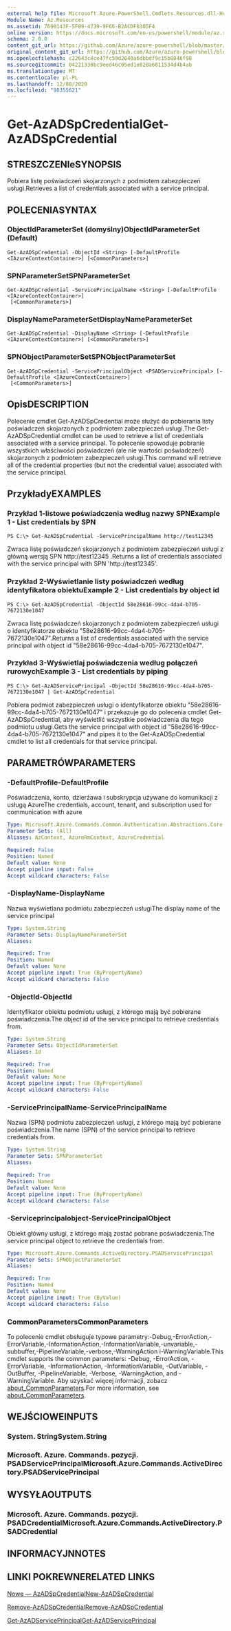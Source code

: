 ```yaml
---
external help file: Microsoft.Azure.PowerShell.Cmdlets.Resources.dll-Help.xml
Module Name: Az.Resources
ms.assetid: 7690143F-5F09-4739-9F66-B2ACDF8305F4
online version: https://docs.microsoft.com/en-us/powershell/module/az.resources/get-azadspcredential
schema: 2.0.0
content_git_url: https://github.com/Azure/azure-powershell/blob/master/src/Resources/Resources/help/Get-AzADSpCredential.md
original_content_git_url: https://github.com/Azure/azure-powershell/blob/master/src/Resources/Resources/help/Get-AzADSpCredential.md
ms.openlocfilehash: c22643c4ce47fc59d2640a6dbbdf9c15b0846f98
ms.sourcegitcommit: 04221336bc9eed46c05ed1e828a6811534d4b4ab
ms.translationtype: MT
ms.contentlocale: pl-PL
ms.lasthandoff: 12/08/2020
ms.locfileid: "98355621"
---
```

# <span data-ttu-id="dcb18-101">Get-AzADSpCredential</span><span class="sxs-lookup"><span data-stu-id="dcb18-101">Get-AzADSpCredential</span></span>

## <span data-ttu-id="dcb18-102">STRESZCZENIe</span><span class="sxs-lookup"><span data-stu-id="dcb18-102">SYNOPSIS</span></span>
<span data-ttu-id="dcb18-103">Pobiera listę poświadczeń skojarzonych z podmiotem zabezpieczeń usługi.</span><span class="sxs-lookup"><span data-stu-id="dcb18-103">Retrieves a list of credentials associated with a service principal.</span></span>

## <span data-ttu-id="dcb18-104">POLECENIA</span><span class="sxs-lookup"><span data-stu-id="dcb18-104">SYNTAX</span></span>

### <span data-ttu-id="dcb18-105">ObjectIdParameterSet (domyślny)</span><span class="sxs-lookup"><span data-stu-id="dcb18-105">ObjectIdParameterSet (Default)</span></span>
```
Get-AzADSpCredential -ObjectId <String> [-DefaultProfile <IAzureContextContainer>] [<CommonParameters>]
```

### <span data-ttu-id="dcb18-106">SPNParameterSet</span><span class="sxs-lookup"><span data-stu-id="dcb18-106">SPNParameterSet</span></span>
```
Get-AzADSpCredential -ServicePrincipalName <String> [-DefaultProfile <IAzureContextContainer>]
 [<CommonParameters>]
```

### <span data-ttu-id="dcb18-107">DisplayNameParameterSet</span><span class="sxs-lookup"><span data-stu-id="dcb18-107">DisplayNameParameterSet</span></span>
```
Get-AzADSpCredential -DisplayName <String> [-DefaultProfile <IAzureContextContainer>] [<CommonParameters>]
```

### <span data-ttu-id="dcb18-108">SPNObjectParameterSet</span><span class="sxs-lookup"><span data-stu-id="dcb18-108">SPNObjectParameterSet</span></span>
```
Get-AzADSpCredential -ServicePrincipalObject <PSADServicePrincipal> [-DefaultProfile <IAzureContextContainer>]
 [<CommonParameters>]
```

## <span data-ttu-id="dcb18-109">Opis</span><span class="sxs-lookup"><span data-stu-id="dcb18-109">DESCRIPTION</span></span>
<span data-ttu-id="dcb18-110">Polecenie cmdlet Get-AzADSpCredential może służyć do pobierania listy poświadczeń skojarzonych z podmiotem zabezpieczeń usługi.</span><span class="sxs-lookup"><span data-stu-id="dcb18-110">The Get-AzADSpCredential cmdlet can be used to retrieve a list of credentials associated with a service principal.</span></span>
<span data-ttu-id="dcb18-111">To polecenie spowoduje pobranie wszystkich właściwości poświadczeń (ale nie wartości poświadczeń) skojarzonych z podmiotem zabezpieczeń usługi.</span><span class="sxs-lookup"><span data-stu-id="dcb18-111">This command will retrieve all of the credential properties (but not the credential value) associated with the service principal.</span></span>

## <span data-ttu-id="dcb18-112">Przykłady</span><span class="sxs-lookup"><span data-stu-id="dcb18-112">EXAMPLES</span></span>

### <span data-ttu-id="dcb18-113">Przykład 1-listowe poświadczenia według nazwy SPN</span><span class="sxs-lookup"><span data-stu-id="dcb18-113">Example 1 - List credentials by SPN</span></span>

```
PS C:\> Get-AzADSpCredential -ServicePrincipalName http://test12345
```

<span data-ttu-id="dcb18-114">Zwraca listę poświadczeń skojarzonych z podmiotem zabezpieczeń usługi z główną wersją SPN http://test12345 .</span><span class="sxs-lookup"><span data-stu-id="dcb18-114">Returns a list of credentials associated with the service principal with SPN 'http://test12345'.</span></span>

### <span data-ttu-id="dcb18-115">Przykład 2-Wyświetlanie listy poświadczeń według identyfikatora obiektu</span><span class="sxs-lookup"><span data-stu-id="dcb18-115">Example 2 - List credentials by object id</span></span>

```
PS C:\> Get-AzADSpCredential -ObjectId 58e28616-99cc-4da4-b705-7672130e1047
```

<span data-ttu-id="dcb18-116">Zwraca listę poświadczeń skojarzonych z podmiotem zabezpieczeń usługi o identyfikatorze obiektu "58e28616-99cc-4da4-b705-7672130e1047".</span><span class="sxs-lookup"><span data-stu-id="dcb18-116">Returns a list of credentials associated with the service principal with object id "58e28616-99cc-4da4-b705-7672130e1047".</span></span>

### <span data-ttu-id="dcb18-117">Przykład 3-Wyświetlaj poświadczenia według połączeń rurowych</span><span class="sxs-lookup"><span data-stu-id="dcb18-117">Example 3 - List credentials by piping</span></span>

```
PS C:\> Get-AzADServicePrincipal -ObjectId 58e28616-99cc-4da4-b705-7672130e1047 | Get-AzADSpCredential
```

<span data-ttu-id="dcb18-118">Pobiera podmiot zabezpieczeń usługi o identyfikatorze obiektu "58e28616-99cc-4da4-b705-7672130e1047" i przekazuje go do polecenia cmdlet Get-AzADSpCredential, aby wyświetlić wszystkie poświadczenia dla tego podmiotu usługi.</span><span class="sxs-lookup"><span data-stu-id="dcb18-118">Gets the service principal with object id "58e28616-99cc-4da4-b705-7672130e1047" and pipes it to the Get-AzADSpCredential cmdlet to list all credentials for that service principal.</span></span>

## <span data-ttu-id="dcb18-119">PARAMETRÓW</span><span class="sxs-lookup"><span data-stu-id="dcb18-119">PARAMETERS</span></span>

### <span data-ttu-id="dcb18-120">-DefaultProfile</span><span class="sxs-lookup"><span data-stu-id="dcb18-120">-DefaultProfile</span></span>
<span data-ttu-id="dcb18-121">Poświadczenia, konto, dzierżawa i subskrypcja używane do komunikacji z usługą Azure</span><span class="sxs-lookup"><span data-stu-id="dcb18-121">The credentials, account, tenant, and subscription used for communication with azure</span></span>

```yaml
Type: Microsoft.Azure.Commands.Common.Authentication.Abstractions.Core.IAzureContextContainer
Parameter Sets: (All)
Aliases: AzContext, AzureRmContext, AzureCredential

Required: False
Position: Named
Default value: None
Accept pipeline input: False
Accept wildcard characters: False
```

### <span data-ttu-id="dcb18-122">-DisplayName</span><span class="sxs-lookup"><span data-stu-id="dcb18-122">-DisplayName</span></span>
<span data-ttu-id="dcb18-123">Nazwa wyświetlana podmiotu zabezpieczeń usługi</span><span class="sxs-lookup"><span data-stu-id="dcb18-123">The display name of the service principal</span></span>

```yaml
Type: System.String
Parameter Sets: DisplayNameParameterSet
Aliases:

Required: True
Position: Named
Default value: None
Accept pipeline input: True (ByPropertyName)
Accept wildcard characters: False
```

### <span data-ttu-id="dcb18-124">-ObjectId</span><span class="sxs-lookup"><span data-stu-id="dcb18-124">-ObjectId</span></span>
<span data-ttu-id="dcb18-125">Identyfikator obiektu podmiotu usługi, z którego mają być pobierane poświadczenia.</span><span class="sxs-lookup"><span data-stu-id="dcb18-125">The object id of the service principal to retrieve credentials from.</span></span>

```yaml
Type: System.String
Parameter Sets: ObjectIdParameterSet
Aliases: Id

Required: True
Position: Named
Default value: None
Accept pipeline input: True (ByPropertyName)
Accept wildcard characters: False
```

### <span data-ttu-id="dcb18-126">-ServicePrincipalName</span><span class="sxs-lookup"><span data-stu-id="dcb18-126">-ServicePrincipalName</span></span>
<span data-ttu-id="dcb18-127">Nazwa (SPN) podmiotu zabezpieczeń usługi, z którego mają być pobierane poświadczenia.</span><span class="sxs-lookup"><span data-stu-id="dcb18-127">The name (SPN) of the service principal to retrieve credentials from.</span></span>

```yaml
Type: System.String
Parameter Sets: SPNParameterSet
Aliases:

Required: True
Position: Named
Default value: None
Accept pipeline input: True (ByPropertyName)
Accept wildcard characters: False
```

### <span data-ttu-id="dcb18-128">-Serviceprincipalobject</span><span class="sxs-lookup"><span data-stu-id="dcb18-128">-ServicePrincipalObject</span></span>
<span data-ttu-id="dcb18-129">Obiekt główny usługi, z którego mają zostać pobrane poświadczenia.</span><span class="sxs-lookup"><span data-stu-id="dcb18-129">The service principal object to retrieve the credentials from.</span></span>

```yaml
Type: Microsoft.Azure.Commands.ActiveDirectory.PSADServicePrincipal
Parameter Sets: SPNObjectParameterSet
Aliases:

Required: True
Position: Named
Default value: None
Accept pipeline input: True (ByValue)
Accept wildcard characters: False
```

### <span data-ttu-id="dcb18-130">CommonParameters</span><span class="sxs-lookup"><span data-stu-id="dcb18-130">CommonParameters</span></span>
<span data-ttu-id="dcb18-131">To polecenie cmdlet obsługuje typowe parametry:-Debug,-ErrorAction,-ErrorVariable,-InformationAction,-InformationVariable,-unvariable,-subbuffer,-PipelineVariable,-verbose,-WarningAction i-WarningVariable.</span><span class="sxs-lookup"><span data-stu-id="dcb18-131">This cmdlet supports the common parameters: -Debug, -ErrorAction, -ErrorVariable, -InformationAction, -InformationVariable, -OutVariable, -OutBuffer, -PipelineVariable, -Verbose, -WarningAction, and -WarningVariable.</span></span> <span data-ttu-id="dcb18-132">Aby uzyskać więcej informacji, zobacz [about_CommonParameters](http://go.microsoft.com/fwlink/?LinkID=113216).</span><span class="sxs-lookup"><span data-stu-id="dcb18-132">For more information, see [about_CommonParameters](http://go.microsoft.com/fwlink/?LinkID=113216).</span></span>

## <span data-ttu-id="dcb18-133">WEJŚCIOWE</span><span class="sxs-lookup"><span data-stu-id="dcb18-133">INPUTS</span></span>

### <span data-ttu-id="dcb18-134">System. String</span><span class="sxs-lookup"><span data-stu-id="dcb18-134">System.String</span></span>

### <span data-ttu-id="dcb18-135">Microsoft. Azure. Commands. pozycji. PSADServicePrincipal</span><span class="sxs-lookup"><span data-stu-id="dcb18-135">Microsoft.Azure.Commands.ActiveDirectory.PSADServicePrincipal</span></span>

## <span data-ttu-id="dcb18-136">WYSYŁA</span><span class="sxs-lookup"><span data-stu-id="dcb18-136">OUTPUTS</span></span>

### <span data-ttu-id="dcb18-137">Microsoft. Azure. Commands. pozycji. PSADCredential</span><span class="sxs-lookup"><span data-stu-id="dcb18-137">Microsoft.Azure.Commands.ActiveDirectory.PSADCredential</span></span>

## <span data-ttu-id="dcb18-138">INFORMACYJN</span><span class="sxs-lookup"><span data-stu-id="dcb18-138">NOTES</span></span>

## <span data-ttu-id="dcb18-139">LINKI POKREWNE</span><span class="sxs-lookup"><span data-stu-id="dcb18-139">RELATED LINKS</span></span>

[<span data-ttu-id="dcb18-140">Nowe — AzADSpCredential</span><span class="sxs-lookup"><span data-stu-id="dcb18-140">New-AzADSpCredential</span></span>](./New-AzADSpCredential.md)

[<span data-ttu-id="dcb18-141">Remove-AzADSpCredential</span><span class="sxs-lookup"><span data-stu-id="dcb18-141">Remove-AzADSpCredential</span></span>](./Remove-AzADSpCredential.md)

[<span data-ttu-id="dcb18-142">Get-AzADServicePrincipal</span><span class="sxs-lookup"><span data-stu-id="dcb18-142">Get-AzADServicePrincipal</span></span>](./Get-AzADServicePrincipal.md)

